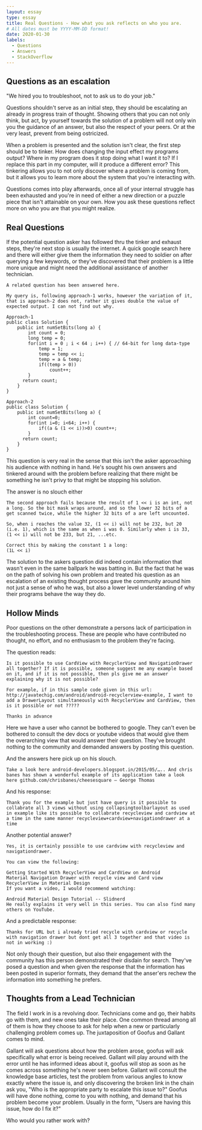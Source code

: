 ```yaml
---
layout: essay
type: essay
title: Real Questions - How what you ask reflects on who you are.
# All dates must be YYYY-MM-DD format!
date: 2020-01-30
labels:
  - Questions
  - Answers
  - StackOverflow
---
```


## Questions as an escalation

"We hired you to troubleshoot, not to ask us to do your job."

Questions shouldn't serve as an initial step, they should be escalating an already in progress train of thought. Showing others that you can not only think, but act, by yourself towards the solution of a problem will not only win you the guidance of an answer, but also the respect of your peers. Or at the very least, prevent from being ostricized.

When a problem is presented and the solution isn't clear, the first step should be to tinker. How does changing the input effect my programs output? Where in my program does it stop doing what I want it to? If I replace this part in my computer, will it produce a different error? This tinkering allows you to not only discover where a problem is coming from, but it allows you to learn more about the system that you're interacting with.

Questions comes into play afterwards, once all of your internal struggle has been exhausted and you're in need of either a new direction or a puzzle piece that isn't attainable on your own. How you ask these questions reflect more on who you are that you might realize.


## Real Questions

If the potential question asker has followed thru the tinker and exhaust steps, they're next stop is usually the internet. A quick google search here and there will either give them the information they need to soldier on after querying a few keywords, or they've discovered that their problem is a little more unique and might need the additional assistance of another technician.

```
A related question has been answered here.

My query is, following approach-1 works, however the variation of it, that is approach-2 does not, rather it gives double the value of expected output. I can not find out why.

Approach-1
public class Solution {
    public int numSetBits(long a) {
        int count = 0;
        long temp = 0;
        for(int i = 0 ; i < 64 ; i++) { // 64-bit for long data-type
            temp = 1;
            temp = temp << i;
            temp = a & temp;
            if((temp > 0))
                count++;
        }
      return count;
    }
}

Approach-2
public class Solution {
    public int numSetBits(long a) {
        int count=0;
        for(int i=0; i<64; i++) {
            if((a & (1 << i))>0) count++;
        }
      return count;
    }
}
```

This question is very real in the sense that this isn't the asker approaching his audience with nothing in hand. He's sought his own answers and tinkered around with the problem before realizing that there might be something he isn't privy to that might be stopping his solution.

The answer is no slouch either

```
The second approach fails because the result of 1 << i is an int, not a long. So the bit mask wraps around, and so the lower 32 bits of a get scanned twice, while the higher 32 bits of a are left uncounted.

So, when i reaches the value 32, (1 << i) will not be 232, but 20 (i.e. 1), which is the same as when i was 0. Similarly when i is 33, (1 << i) will not be 233, but 21, ...etc.

Correct this by making the constant 1 a long:
(1L << i)
```

The solution to the askers question did indeed contain information that wasn't even in the same ballpark he was batting in. But the fact that he was on the path of solving his own problem and treated his question as an escalation of an existing thought process gave the community around him not just a sense of who he was, but also a lower level understanding of why their programs behave the way they do.


## Hollow Minds

Poor questions on the other demonstrate a persons lack of participation in the troubleshooting process. These are people who have contributed no thought, no effort, and no enthusiasm to the problem they're facing.

The question reads:

```
Is it possible to use CardView with RecyclerView and NavigationDrawer all together? If it is possible, someone suggest me any example based on it, and if it is not possible, then pls give me an answer explaining why it is not possible?

For example, if in this sample code given in this url: http://javatechig.com/android/android-recyclerview-example, I want to add a DrawerLayout simultaneously with RecyclerView and CardView, then is it possible or not ?????

Thanks in advance
```

Here we have a user who cannot be bothered to google. They can't even be bothered to consult the dev docs or youtube videos that would give them the overarching view that would answer their question. They've brought nothing to the community and demanded answers by posting this question.

And the answers here pick up on his slouch.

```
Take a look here android-developers.blogspot.in/2015/05/….. And chris banes has shown a wonderful example of its application take a look here github.com/chrisbanes/cheesesquare – George Thomas
```
And his response:
```
Thank you for the example but just have query is it possible to collabrate all 3 views without using collapsingtoolbarlayout as used in example like its possible to collabrate recycleview and cardview at a time in the same manner recycleview+cardview+navigationdrawer at a time
```

Another potential answer?
```
Yes, it is certainly possible to use cardview with recycleview and navigationdrawer.

You can view the following:

Getting Started With RecyclerView and CardView on Android
Material Navigation Drawer with recycle view and Card view
RecyclerView in Material Design
If you want a video, I would recommend watching:

Android Material Design Tutorial -- Slidnerd
He really explains it very well in this series. You can also find many others on YouTube.
```
And a predictable response:
```
Thanks for URL but i already tried recycle with cardview or recycle with navigation drawer but dont get all 3 together and that video is not in working :)
```

Not only though their question, but also their engagement with the community has this person demonstrated their disdain for search. They've posed a question and when given the response that the information has been posted in superior formats, they demand that the anser'ers rechew the information into something he prefers.

## Thoughts from a Lead Technician

The field I work in is a revolving door. Technicians come and go, their habits go with them, and new ones take their place. One common thread among all of them is how they choose to ask for help when a new or particularly challenging problem comes up. The juxtaposition of Goofus and Gallant comes to mind.

Gallant will ask questions about how the problem arose, goofus will ask specifically what error is being received.
Gallant will play around with the error until he has informed ideas about it, goofus will stop as soon as he comes across something he's never seen before.
Gallant will consult the knowledge base articles, test the problem from various angles to know exactly where the issue is, and only discovering the broken link in the chain ask you, "Who is the appropriate party to escalate this issue to?"
Goofus will have done nothing, come to you with nothing, and demand that his problem become your problem. Usually in the form, "Users are having this issue, how do I fix it?"

Who would you rather work with?
